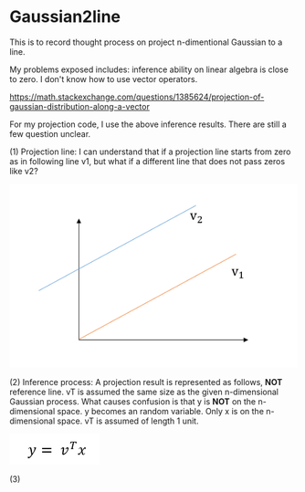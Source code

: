 # Gaussian2line

This is to record thought process on project n-dimentional Gaussian to a line.

My problems exposed includes: inference ability on linear algebra is close to zero. I don't know how to use vector operators. 

https://math.stackexchange.com/questions/1385624/projection-of-gaussian-distribution-along-a-vector

For my projection code, I use the above inference results. There are still a few question unclear. 

(1) Projection line:  I can understand that if a projection line starts from zero as in following line v1, but what if a different line that does not pass zeros like v2?

![referenceline](https://github.com/arielBWong/Gaussian2line/blob/main/images/referencelines.png)

(2) Inference process: A projection result is represented as follows, **NOT** reference line. vT is assumed the same size as the given n-dimensional Gaussian process.  What causes confusion is that y is **NOT** on the n-dimensional space. y becomes an random variable. Only x is on the n-dimensional space. vT is assumed of length 1 unit.  

![reference line presentation](https://github.com/arielBWong/Gaussian2line/blob/main/images/linereps.png)

(3)
